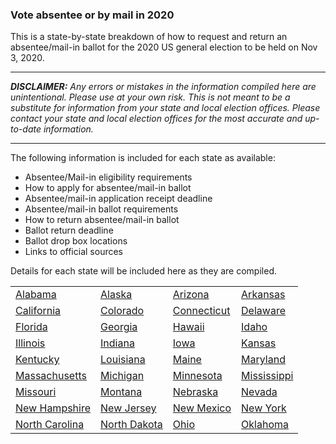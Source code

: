 ### Vote absentee or by mail in 2020

This is a state-by-state breakdown of how to request and return an absentee/mail-in ballot for the 2020 US general election to be held on Nov 3, 2020.

---
**_DISCLAIMER:_**
_Any errors or mistakes in the information compiled here are unintentional. Please use at your own risk. This is not meant to be a substitute for information from your state and local election offices. Please contact your state and local election offices for the most accurate and up-to-date information._

---


The following information is included for each state as available:
* Absentee/Mail-in eligibility requirements
* How to apply for absentee/mail-in ballot
* Absentee/mail-in application receipt deadline
* Absentee/mail-in ballot requirements
* How to return absentee/mail-in ballot
* Ballot return deadline
* Ballot drop box locations
* Links to official sources

Details for each state will be included here as they are compiled.


| | | | |
| --- | --- | --- | --- |
| [Alabama](alabama.md) | [Alaska](alaska.md) | [Arizona](arizona.md) | [Arkansas](arkansas.md) | 
| [California](california.md) | [Colorado](colorado.md) | [Connecticut](connecticut.md)| [Delaware](delaware.md)| 
| [Florida](florida.md) | [Georgia](georgia.md) | [Hawaii](hawaii.md) | [Idaho](idaho.md)| 
| [Illinois](illinois.md) | [Indiana](indiana.md) | [Iowa](iowa.md) | [Kansas](kansas.md) | 
| [Kentucky](kentucky.md) | [Louisiana](louisiana.md) | [Maine](maine.md) | [Maryland](maryland.md) | 
| [Massachusetts](massachusetts.md) | [Michigan](michigan.md) | [Minnesota](minnesota.md) | [Mississippi](mississippi.md) | 
| [Missouri](missouri.md) | [Montana](montana.md) | [Nebraska](nebraska.md) | [Nevada](nevada.md) | 
| [New Hampshire](newhampshire.md) | [New Jersey](newjersey.md) | [New Mexico](newmexico.md) | [New York](newyork.md) | 
| [North Carolina](northcarolina.md) | [North Dakota](northdakota.md) | [Ohio](ohio.md) | [Oklahoma](oklahoma.md) | 